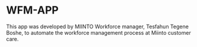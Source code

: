 # WFM-APP
This app was developed by MIINTO Workforce manager, Tesfahun Tegene Boshe, to automate the workforce management process at Miinto customer care. 
